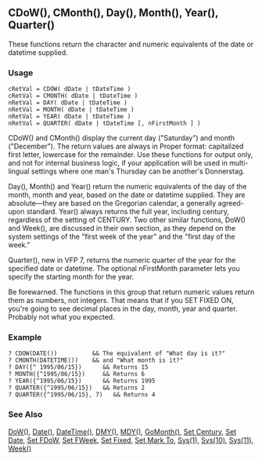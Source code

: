 ## CDoW(), CMonth(), Day(), Month(), Year(), Quarter()

These functions return the character and numeric equivalents of the date or datetime supplied.

### Usage

```foxpro
cRetVal = CDOW( dDate | tDateTime )
cRetVal = CMONTH( dDate | tDateTime )
nRetVal = DAY( dDate | tDateTime )
nRetVal = MONTH( dDate | tDateTime )
nRetVal = YEAR( dDate | tDateTime )
nRetVal = QUARTER( dDate | tDateTime [, nFirstMonth ] )
```

CDoW() and CMonth() display the current day ("Saturday") and month ("December"). The return values are always in Proper format: capitalized first letter, lowercase for the remainder. Use these functions for output only, and not for internal business logic, if your application will be used in multi-lingual settings where one man's Thursday can be another's Donnerstag.

Day(), Month() and Year() return the numeric equivalents of the day of the month, month and year, based on the date or datetime supplied. They are absolute&mdash;they are based on the Gregorian calendar, a generally agreed-upon standard. Year() always returns the full year, including century, regardless of the setting of CENTURY. Two other similar functions, DoW() and Week(), are discussed in their own section, as they depend on the system settings of the "first week of the year" and the "first day of the week."

Quarter(), new in VFP 7, returns the numeric quarter of the year for the specified date or datetime. The optional nFirstMonth parameter lets you specify the starting month for the year.

Be forewarned. The functions in this group that return numeric values return them as numbers, not integers. That means that if you SET FIXED ON, you're going to see decimal places in the day, month, year and quarter. Probably not what you expected.

### Example

```foxpro
? CDOW(DATE())          && The equivalent of "What day is it?"
? CMONTH(DATETIME())    && and "What month is it?"
? DAY({^ 1995/06/15})      && Returns 15
? MONTH({^1995/06/15})     && Returns 6
? YEAR({^1995/06/15})      && Returns 1995
? QUARTER({^1995/06/15})   && Returns 2
? QUARTER({^1995/06/15}, 7)   && Returns 4
```
### See Also

[DoW()](s4g288.md), [Date()](s4g031.md), [DateTime()](s4g031.md), [DMY()](s4g032.md), [MDY()](s4g032.md), [GoMonth()](s4g033.md), [Set Century](s4g035.md), [Set Date](s4g035.md), [Set FDoW](s4g295.md), [Set FWeek](s4g295.md), [Set Fixed](s4g133.md), [Set Mark To](s4g035.md), [Sys(1)](s4g037.md), [Sys(10)](s4g037.md), [Sys(11)](s4g037.md), [Week()](s4g288.md)